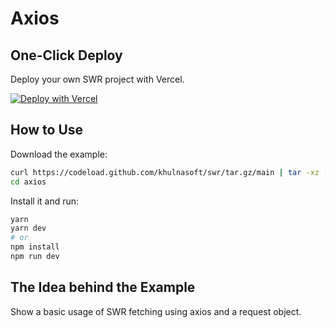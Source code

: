 # Axios

## One-Click Deploy

Deploy your own SWR project with Vercel.

[![Deploy with Vercel](https://vercel.com/button)](https://vercel.com/new/clone?s=https://github.com/khulnasoft/swr/tree/main/examples/axios)

## How to Use

Download the example:

```bash
curl https://codeload.github.com/khulnasoft/swr/tar.gz/main | tar -xz --strip=2 swr-main/examples/axios
cd axios
```

Install it and run:

```bash
yarn
yarn dev
# or
npm install
npm run dev
```

## The Idea behind the Example

Show a basic usage of SWR fetching using axios and a request object.
